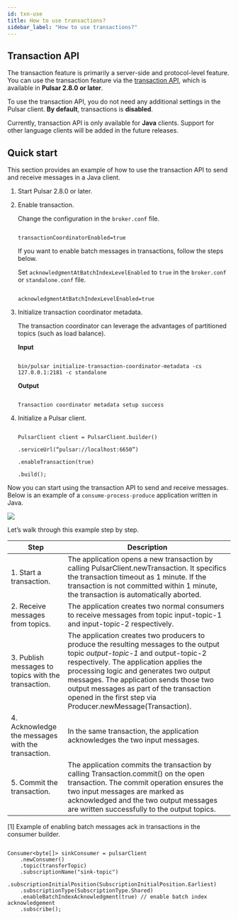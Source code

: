 ```yaml
---
id: txn-use
title: How to use transactions?
sidebar_label: "How to use transactions?"
---
```


## Transaction API

The transaction feature is primarily a server-side and protocol-level feature. You can use the transaction feature via the [transaction API](https://pulsar.apache.org/api/admin/), which is available in **Pulsar 2.8.0 or later**. 

To use the transaction API, you do not need any additional settings in the Pulsar client. **By default**, transactions is **disabled**. 

Currently, transaction API is only available for **Java** clients. Support for other language clients will be added in the future releases.

## Quick start

This section provides an example of how to use the transaction API to send and receive messages in a Java client. 

1. Start Pulsar 2.8.0 or later. 

2. Enable transaction. 

   Change the configuration in the `broker.conf` file.

   ```
   
   transactionCoordinatorEnabled=true
   
   ```

   If you want to enable batch messages in transactions, follow the steps below.

   Set `acknowledgmentAtBatchIndexLevelEnabled` to `true` in the `broker.conf` or `standalone.conf` file.

     ```
     
     acknowledgmentAtBatchIndexLevelEnabled=true
     
     ```

3. Initialize transaction coordinator metadata.

   The transaction coordinator can leverage the advantages of partitioned topics (such as load balance).

   **Input**

   ```
   
   bin/pulsar initialize-transaction-coordinator-metadata -cs 127.0.0.1:2181 -c standalone
   
   ```

   **Output**

   ```
   
   Transaction coordinator metadata setup success
   
   ```

4. Initialize a Pulsar client.

   ```
   
   PulsarClient client = PulsarClient.builder()

   .serviceUrl(“pulsar://localhost:6650”)

   .enableTransaction(true)

   .build();
   
   ```

Now you can start using the transaction API to send and receive messages. Below is an example of a `consume-process-produce` application written in Java.

![](/assets/txn-9.png)

Let’s walk through this example step by step.

| Step  |  Description  | 
| --- | --- |
| 1. Start a transaction.  |  The application opens a new transaction by calling PulsarClient.newTransaction. It specifics the transaction timeout as 1 minute. If the transaction is not committed within 1 minute, the transaction is automatically aborted.  | 
| 2. Receive messages from topics.  |  The application creates two normal consumers to receive messages from topic input-topic-1 and input-topic-2 respectively. | 
| 3. Publish messages to topics with the transaction.  |  The application creates two producers to produce the resulting messages to the output topic _output-topic-1_ and output-topic-2 respectively. The application applies the processing logic and generates two output messages. The application sends those two output messages as part of the transaction opened in the first step via Producer.newMessage(Transaction).  | 
| 4. Acknowledge the messages with the transaction.  |  In the same transaction, the application acknowledges the two input messages.  | 
| 5. Commit the transaction.  |  The application commits the transaction by calling Transaction.commit() on the open transaction. The commit operation ensures the two input messages are marked as acknowledged and the two output messages are written successfully to the output topics.  | 

[1] Example of enabling batch messages ack in transactions in the consumer builder.

```

Consumer<byte[]> sinkConsumer = pulsarClient
    .newConsumer()
    .topic(transferTopic)
    .subscriptionName("sink-topic")

.subscriptionInitialPosition(SubscriptionInitialPosition.Earliest)
    .subscriptionType(SubscriptionType.Shared)
    .enableBatchIndexAcknowledgment(true) // enable batch index acknowledgement
    .subscribe();

```

